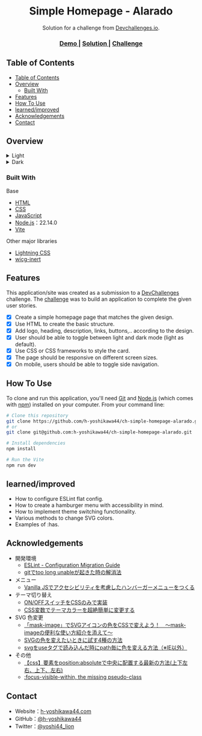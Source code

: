 <!-- Please update value in the {}  -->

<h1 align="center">Simple Homepage - Alarado</h1>

<div align="center">
   Solution for a challenge from  <a href="http://devchallenges.io" target="_blank">Devchallenges.io</a>.
</div>

<div align="center">
  <h3>
    <a href="https://h-yoshikawa44.github.io/ch-simple-homepage-alarado/">
      Demo
    </a>
    <span> | </span>
    <a href="https://devchallenges.io/solution/6352">
      Solution
    </a>
    <span> | </span>
    <a href="https://devchallenges.io/challenge/simple-hompage-alarado">
      Challenge
    </a>
  </h3>
</div>

<!-- TABLE OF CONTENTS -->

## Table of Contents

- [Table of Contents](#table-of-contents)
- [Overview](#overview)
  - [Built With](#built-with)
- [Features](#features)
- [How To Use](#how-to-use)
- [learned/improved](#learnedimproved)
- [Acknowledgements](#acknowledgements)
- [Contact](#contact)

<!-- OVERVIEW -->

## Overview

<details>
  <summary>Light</summary>
    <h3>Desktop</h3>
    <img src="./screenshots/light/desktop.png" alt="overview - light - desktop">
    <h3>Tablet</h3>
    <img src="./screenshots/light/tablet.png" alt="overview - light - tablet">
    <h3>Mobile</h3>
    <img src="./screenshots/light/mobile.png" alt="overview - light - mobile" width="50%">
    <h3>Mobile Menu</h3>
    <img src="./screenshots/light/mobile-menu.png" alt="overview - light - mobile menu" width="50%">
</details>

<details>
  <summary>Dark</summary>
    <h3>Desktop</h3>
    <img src="./screenshots/dark/desktop.png" alt="overview - dark - desktop">
    <h3>Tablet</h3>
    <img src="./screenshots/dark/tablet.png" alt="overview - dark - tablet">
    <h3>Mobile</h3>
    <img src="./screenshots/dark/mobile.png" alt="overview - dark - mobile" width="50%">
    <h3>Mobile Menu</h3>
    <img src="./screenshots/dark/mobile-menu.png" alt="overview - dark - mobile menu" width="50%">
</details>

### Built With

<!-- This section should list any major frameworks that you built your project using. Here are a few examples.-->

Base

- [HTML](https://developer.mozilla.org/ja/docs/Web/HTML)
- [CSS](https://developer.mozilla.org/ja/docs/Web/CSS)
- [JavaScript](https://developer.mozilla.org/ja/docs/Web/JavaScript)
- [Node.js](https://nodejs.org/)：22.14.0
- [Vite](https://ja.vitejs.dev/)

Other major libraries

- [Lightning CSS](https://lightningcss.dev/)
- [wicg-inert](https://github.com/WICG/inert)

## Features

<!-- List the features of your application or follow the template. Don't share the figma file here :) -->

This application/site was created as a submission to a [DevChallenges](https://devchallenges.io/challenges) challenge. The [challenge](https://devchallenges.io/challenge/simple-hompage-alarado) was to build an application to complete the given user stories.

- [x] Create a simple homepage page that matches the given design.
- [x] Use HTML to create the basic structure.
- [x] Add logo, heading, description, links, buttons,.. according to the design.
- [x] User should be able to toggle between light and dark mode (light as default).
- [x] Use CSS or CSS frameworks to style the card.
- [x] The page should be responsive on different screen sizes.
- [x] On mobile, users should be able to toggle side navigation.

## How To Use

<!-- Example: -->

To clone and run this application, you'll need [Git](https://git-scm.com) and [Node.js](https://nodejs.org/en/download/) (which comes with [npm](https://www.npmjs.com/)) installed on your computer. From your command line:

```bash
# Clone this repository
git clone https://github.com/h-yoshikawa44/ch-simple-homepage-alarado.git
# or
git clone git@github.com:h-yoshikawa44/ch-simple-homepage-alarado.git

# Install dependencies
npm install

# Run the Vite
npm run dev
```

## learned/improved

- How to configure ESLint flat config.
- How to create a hamburger menu with accessibility in mind.
- How to implement theme switching functionality.
- Various methods to change SVG colors.
- Examples of :has.

## Acknowledgements

<!-- This section should list any articles or add-ons/plugins that helps you to complete the project. This is optional but it will help you in the future. For exmpale -->

- 開発環境
  - [ESLint - Configuration Migration Guide](https://eslint.org/docs/latest/use/configure/migration-guide)
  - [gitでtoo long unableが起きた時の解消法](https://zenn.dev/uyawer/articles/tech-20220523-git-too-long-unable)
- メニュー
  - [Vanilla JSでアクセシビリティを考慮したハンバーガーメニューをつくる](https://zenn.dev/h_ymt/articles/69b9ee1b43b14d)
- テーマ切り替え
  - [ON/OFFスイッチをCSSのみで実装](https://webparts.cman.jp/button/onoff/)
  - [CSS変数でテーマカラーを超絶簡単に変更する](https://pennn.me/css%E5%A4%89%E6%95%B0%E3%81%A7%E3%83%86%E3%83%BC%E3%83%9E%E3%82%AB%E3%83%A9%E3%83%BC%E3%82%92%E8%B6%85%E7%B5%B6%E7%B0%A1%E5%8D%98%E3%81%AB%E5%A4%89%E6%9B%B4%E3%81%99%E3%82%8B/)
- SVG 色変更
  - [「mask-image」でSVGアイコンの色をCSSで変えよう！　～mask-imageの便利な使い方紹介を添えて～](https://zenn.dev/kagan/articles/cf3332462262f1)
  - [SVGの色を変えたいときに試す4種の方法](https://ticketnote.dev/ticket/N1LsAm5SMGHV8GRrScyG)
  - [svgをuseタグで読み込んだ時にpath毎に色を変える方法（※IE以外）](https://oksho.net/html/svg-use-path-color-change/)
- その他
  - [【css】要素をposition:absoluteで中央に配置する最新の方法(上下左右、上下、左右)](https://arts-factory.net/position/)
  - [:focus-visible-within, the missing pseudo-class](https://larsmagnus.co/blog/focus-visible-within-the-missing-pseudo-class)

## Contact

- Website：[h-yoshikawa44.com](https://h-yoshikawa44.com)
- GitHub：[@h-yoshikawa44](https://github.com/h-yoshikawa44)
- Twitter：[@yoshi44_lion](https://twitter.com/yoshi44_lion)
